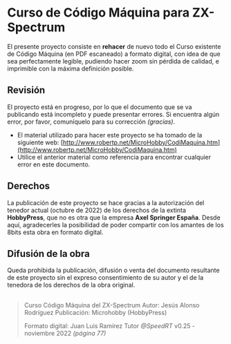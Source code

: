 # Curso de Código Máquina para ZX-Spectrum

El presente proyecto consiste en **rehacer** de nuevo todo el Curso existente de Código Máquina (en PDF escaneado) a formato digital, con idea de que sea perfectamente legible, pudiendo hacer zoom sin pérdida de calidad, e imprimible con la máxima definición posible.

## Revisión

El proyecto está en progreso, por lo que el documento que se va publicando está incompleto y puede presentar errores. Si encuentra algún error, por favor, comuníquelo para su corrección *(gracias)*.

- El material utilizado para hacer este proyecto se ha tomado de la siguiente web: [http://www.robertp.net/MicroHobby/CodiMaquina.htm](http://www.robertp.net/MicroHobby/CodiMaquina.htm)
- Utilice el anterior material como referencia para encontrar cualquier error en este documento.

## Derechos

La publicación de este proyecto se hace gracias a la autorización del tenedor actual (octubre de 2022) de los derechos de la extinta **HobbyPress**, que no es otra que la empresa **Axel Springer España**. Desde aquí, agradecerles la posibilidad de poder compartir con los amantes de los 8bits esta obra en formato digital.

## Difusión de la obra

Queda prohibida la publicación, difusión o venta del documento resultante de este proyecto sin el expreso consentimiento de su autor y el de la tenedora de los derechos de la obra original.  

##

> Curso Código Máquina del ZX-Spectrum
> Autor: Jesús Alonso Rodríguez
> Publicación: Microhobby (HobbyPress)
>
> Formato digital: Juan Luis Ramírez Tutor
> *@SpeedRT*
> v0.25 - noviembre 2022 *(página 77)*
